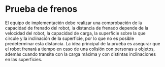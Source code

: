 # Prueba de frenos

El equipo de implementación debe realizar una comprobación de la capacidad de frenado del robot, la distancia de frenado depende de la velocidad del robot, la capacidad de carga, la superficie sobre la que circule y la inclinación de la superficie, por lo que no es posible predeterminar esta distancia. La idea principal de la prueba es asegurar que el robot frenará a tiempo en caso de una colisión con personas u objetos, además cuando transite con la carga máxima y con distintas inclinaciones en las superficies.

